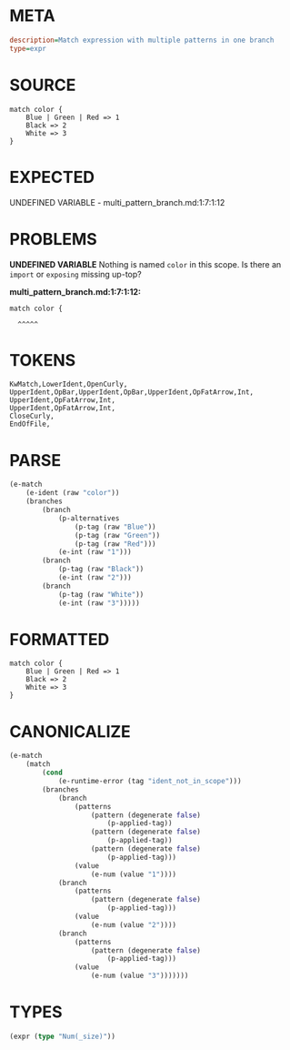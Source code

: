 # META
~~~ini
description=Match expression with multiple patterns in one branch
type=expr
~~~
# SOURCE
~~~roc
match color {
    Blue | Green | Red => 1
    Black => 2
    White => 3
}
~~~
# EXPECTED
UNDEFINED VARIABLE - multi_pattern_branch.md:1:7:1:12
# PROBLEMS
**UNDEFINED VARIABLE**
Nothing is named `color` in this scope.
Is there an `import` or `exposing` missing up-top?

**multi_pattern_branch.md:1:7:1:12:**
```roc
match color {
```
      ^^^^^


# TOKENS
~~~zig
KwMatch,LowerIdent,OpenCurly,
UpperIdent,OpBar,UpperIdent,OpBar,UpperIdent,OpFatArrow,Int,
UpperIdent,OpFatArrow,Int,
UpperIdent,OpFatArrow,Int,
CloseCurly,
EndOfFile,
~~~
# PARSE
~~~clojure
(e-match
	(e-ident (raw "color"))
	(branches
		(branch
			(p-alternatives
				(p-tag (raw "Blue"))
				(p-tag (raw "Green"))
				(p-tag (raw "Red")))
			(e-int (raw "1")))
		(branch
			(p-tag (raw "Black"))
			(e-int (raw "2")))
		(branch
			(p-tag (raw "White"))
			(e-int (raw "3")))))
~~~
# FORMATTED
~~~roc
match color {
	Blue | Green | Red => 1
	Black => 2
	White => 3
}
~~~
# CANONICALIZE
~~~clojure
(e-match
	(match
		(cond
			(e-runtime-error (tag "ident_not_in_scope")))
		(branches
			(branch
				(patterns
					(pattern (degenerate false)
						(p-applied-tag))
					(pattern (degenerate false)
						(p-applied-tag))
					(pattern (degenerate false)
						(p-applied-tag)))
				(value
					(e-num (value "1"))))
			(branch
				(patterns
					(pattern (degenerate false)
						(p-applied-tag)))
				(value
					(e-num (value "2"))))
			(branch
				(patterns
					(pattern (degenerate false)
						(p-applied-tag)))
				(value
					(e-num (value "3")))))))
~~~
# TYPES
~~~clojure
(expr (type "Num(_size)"))
~~~

